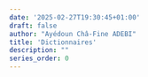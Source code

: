 ```yaml
---
date: '2025-02-27T19:30:45+01:00'
draft: false
author: "Ayédoun Châ-Fine ADEBI"
title: 'Dictionnaires'
description: ""
series_order: 0
---
```

